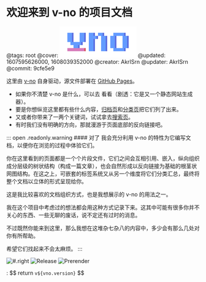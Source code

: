 # 欢迎来到 v-no 的项目文档

@tags: root
@cover: ![](/uploads/logo.png)
@updated: 1607595626000, 1608039352000
@creator: AkrISrn
@updater: AkrISrn
@commit: 9cfe5e9

这里由 [v-no](https://github.com/akrisrn/v-no) 自身驱动，源文件部署在 [GitHub Pages](https://github.com/akrisrn/v-no-doc)。

- 如果你不清楚 v-no 是什么，可以去 [](/README.md "#") 看看（剧透：它是又一个静态网站生成器）。
- 要是你想纵览这里都有些什么内容，[归档页](/archives.md "#")和[分类页](/categories.md "#")把它们列了出来。
- 又或者你带来了一两个关键词，试试拿去[搜索页](/search.md "#")。
- 有时我们没有明确的方向，那就漫游于页面底部的反向链接吧。

::: open .readonly.warning #### 对了
我会充分利用 v-no 的特性为它编写文档，以便你在浏览的过程中体验它们。

你在这里看到的页面都是一个个片段文件，它们之间会互相引用、嵌入，纵向组织成分层级的树状结构（构成一篇文章），也会自然形成以反向链接为基础的根茎状网图结构。在这之上，可嵌套的标签系统又从另一个维度将它们分类汇总，最终将整个文档以立体的形式呈现给你。

这是我比较喜欢的文档组织方式，也是我想展示的 v-no 的用法之一。

我在这个项目中考虑过的想法都会用这种方式记录下来。这其中可能有很多你并不关心的东西、一些无聊的废话，说不定还有过时的消息。

不过既然你能来到这里，那么我想在这堆杂七杂八的内容中，多少会有那么几处对你有所帮助。

希望它们找起来不会太麻烦。
:::

![](https://img.shields.io/github/package-json/v/akrisrn/v-no "#.right") ![Release](https://github.com/akrisrn/v-no/workflows/Release/badge.svg) ![Prerender](https://github.com/akrisrn/v-no-doc/workflows/Prerender/badge.svg) 


: $$ return `v${vno.version}` $$
